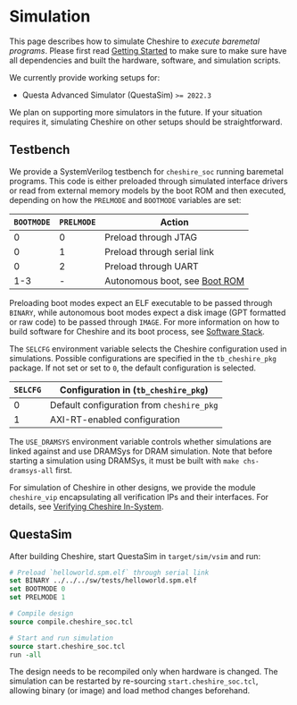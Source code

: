 # Simulation

This page describes how to simulate Cheshire to *execute baremetal programs*. Please first read [Getting Started](../gs.md) to make sure to make sure have all dependencies and built the hardware, software, and simulation scripts.

We currently provide working setups for:

- Questa Advanced Simulator (QuestaSim) `>= 2022.3`

We plan on supporting more simulators in the future. If your situation requires it, simulating Cheshire on other setups should be straightforward.

## Testbench

We provide a SystemVerilog testbench for `cheshire_soc` running baremetal programs. This code is either preloaded through simulated interface drivers or read from external memory models by the boot ROM and then executed, depending on how the  `PRELMODE` and `BOOTMODE` variables are set:

| `BOOTMODE` | `PRELMODE` | Action                                                |
| ---------- | ---------- | ----------------------------------------------------- |
| 0          | 0          | Preload through JTAG                                  |
| 0          | 1          | Preload through serial link                           |
| 0          | 2          | Preload through UART                                  |
| 1-3        | -          | Autonomous boot, see [Boot ROM](../um/sw.md#boot-rom) |

Preloading boot modes expect an ELF executable to be passed through `BINARY`, while autonomous boot modes expect a disk image (GPT formatted or raw code) to be passed through `IMAGE`. For more information on how to build software for Cheshire and its boot process, see [Software Stack](../um/sw.md).

The `SELCFG` environment variable selects the Cheshire configuration used in simulations. Possible configurations are specified in the `tb_cheshire_pkg` package. If not set or set to `0`, the default configuration is selected.

| `SELCFG` | Configuration in (`tb_cheshire_pkg`)      |
| -------- | ----------------------------------------- |
| 0        | Default configuration from `cheshire_pkg` |
| 1        | AXI-RT-enabled configuration              |

The `USE_DRAMSYS` environment variable controls whether simulations are linked against and use DRAMSys for DRAM simulation. Note that before starting a simulation using DRAMSys, it must be built with `make chs-dramsys-all` first.

For simulation of Cheshire in other designs, we provide the module `cheshire_vip` encapsulating all verification IPs and their interfaces. For details, see [Verifying Cheshire In-System](integr.md#verifying-cheshire-in-system).

## QuestaSim

After building Cheshire, start QuestaSim in `target/sim/vsim` and run:

```tcl
# Preload `helloworld.spm.elf` through serial link
set BINARY ../../../sw/tests/helloworld.spm.elf
set BOOTMODE 0
set PRELMODE 1

# Compile design
source compile.cheshire_soc.tcl

# Start and run simulation
source start.cheshire_soc.tcl
run -all
```

The design needs to be recompiled only when hardware is changed. The simulation can be restarted by re-sourcing `start.cheshire_soc.tcl`, allowing binary (or image) and load method changes beforehand.
